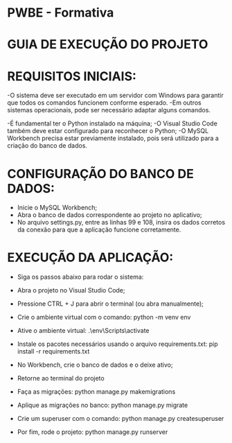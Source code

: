 # PWBE - Formativa
# GUIA DE EXECUÇÃO DO PROJETO


# REQUISITOS INICIAIS:

-O sistema deve ser executado em um servidor com Windows para garantir que todos os comandos funcionem conforme esperado. 
-Em outros sistemas operacionais, pode ser necessário adaptar alguns comandos.

-É fundamental ter o Python instalado na máquina;
-O Visual Studio Code também deve estar configurado para reconhecer o Python;
-O MySQL Workbench precisa estar previamente instalado, pois será utilizado para a criação do banco de dados.

# CONFIGURAÇÃO DO BANCO DE DADOS:

- Inicie o MySQL Workbench;
- Abra o banco de dados correspondente ao projeto no aplicativo;
- No arquivo settings.py, entre as linhas 99 e 108, insira os dados corretos da conexão para que a aplicação funcione corretamente.

# EXECUÇÃO DA APLICAÇÃO:

- Siga os passos abaixo para rodar o sistema:

- Abra o projeto no Visual Studio Code;
- Pressione CTRL + J para abrir o terminal (ou abra manualmente);

- Crie o ambiente virtual com o comando:
    python -m venv env

- Ative o ambiente virtual:
    .\env\Scripts\activate

- Instale os pacotes necessários usando o arquivo requirements.txt:
    pip install -r requirements.txt

- No Workbench, crie o banco de dados e o deixe ativo;
- Retorne ao terminal do projeto

- Faça as migrações:
    python manage.py makemigrations

- Aplique as migrações no banco:
    python manage.py migrate

- Crie um superuser com o comando:
    python manage.py createsuperuser

- Por fim, rode o projeto:
    python manage.py runserver






